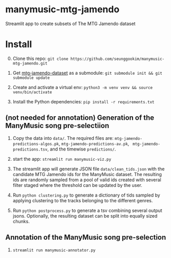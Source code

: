 # manymusic-mtg-jamendo
Streamlit app to create subsets of The MTG Jamendo dataset


# Install

0. Clone this repo:  `git clone https://github.com/seunggookim/manymusic-mtg-jamendo.git`

1. Get [mtg-jamendo-dataset](https://github.com/MTG/mtg-jamendo-dataset) as a submodule:  `git submodule init && git submodule update`

2. Create and activate a virtual env:  `python3 -m venv venv && source venv/bin/activate`

3. Install the Python dependencies:  `pip install -r requirements.txt`


## (not needed for annotation) Generation of the ManyMusic song pre-selectiion

1. Copy the data into `data/`.
The required files are: `mtg-jamendo-predictions-algos.pk`, `mtg-jamendo-predictions-av.pk`, ` mtg-jamendo-predictions.tsv`, and the timewise `predictions/`.

2. start the app: `streamlit run manymusic-viz.py`

3. The streamlit app will generate JSON file `data/clean_tids.json` with the candidate MTG Jamendo ids for the ManyMusic dataset. The resulting ids are randomly sampled from a pool of valid ids created with several filter staged where the threshold can be updated by the user.

4. Run `python clustering.py` to generate a dictionary of tids sampled by applying clustering to the tracks belonging to the different genres. 

5. Run `python postprocess.py` to generate a tsv combining several output jsons. Optionally, the resulting dataset can be split into equally sized chunks.

## Annotation of the ManyMusic song pre-selection

1. `streamlit run manymusic-annotator.py`

